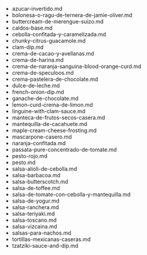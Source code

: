 - azucar-invertido.md
- bolonesa-o-ragu-de-ternera-de-jamie-oliver.md
- buttercream-de-merengue-suizo.md
- caldos-base.md
- cebolla-confitada-y-caramelizada.md
- chunky-citrus-guacamole.md
- clam-dip.md
- crema-de-cacao-y-avellanas.md
- crema-de-harina.md
- crema-de-naranja-sanguina-blood-orange-curd.md
- crema-de-speculoos.md
- crema-pastelera-de-chocolate.md
- dulce-de-leche.md
- french-onion-dip.md
- ganache-de-chocolate.md
- lemon-curd-crema-de-limon.md
- linguine-with-clam-sauce.md
- manteca-de-frutos-secos-casera.md
- mantequilla-de-cacahuete.md
- maple-cream-cheese-frosting.md
- mascarpone-casero.md
- naranja-confitada.md
- passata-pure-concentrado-de-tomate.md
- pesto-rojo.md
- pesto.md
- salsa-alioli-de-cebolla.md
- salsa-barbacoa.md
- salsa-butterscotch.md
- salsa-de-toffee.md
- salsa-de-tomate-con-cebolla-y-mantequilla.md
- salsa-de-yogur.md
- salsa-ranchera.md
- salsa-teriyaki.md
- salsa-toscano.md
- salsa-vizcaina.md
- salsas-para-nachos.md
- tortillas-mexicanas-caseras.md
- tzatziki-sauce-and-dip.md